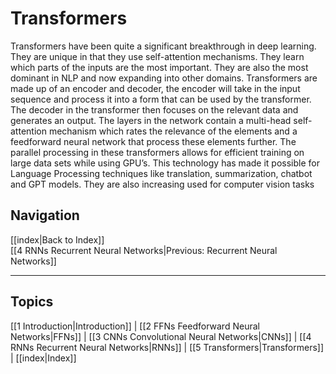 # Transformers

Transformers have been quite a significant breakthrough in deep learning. They are unique in that they use self-attention mechanisms. They learn which parts of the inputs are the most important. They are also the most dominant in NLP and now expanding into other domains. Transformers are made up of an encoder and decoder, the encoder will take in the input sequence and process it into a form that can be used by the transformer.  The decoder in the transformer then focuses on the relevant data and generates an output. The layers in the network contain a multi-head self-attention mechanism which rates the relevance of the elements and a feedforward neural network that process these elements further. The parallel processing in these transformers allows for efficient training on large data sets while using GPU’s. This technology has made it possible for Language Processing techniques like translation, summarization, chatbot and GPT models. They are also increasing used for computer vision tasks


## Navigation
[[index|Back to Index]]  
[[4 RNNs Recurrent Neural Networks|Previous: Recurrent Neural Networks]]

---

## Topics
[[1 Introduction|Introduction]] | 
[[2 FFNs Feedforward Neural Networks|FFNs]] | 
[[3 CNNs Convolutional Neural Networks|CNNs]] | 
[[4 RNNs Recurrent Neural Networks|RNNs]] | 
[[5 Transformers|Transformers]] | 
[[index|Index]]
